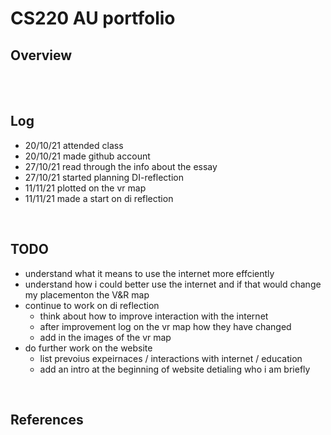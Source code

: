 # CS220 AU portfolio
## Overview



<br> 


<br>

## Log
* 20/10/21 attended class <br>
* 20/10/21 made github account <br>
* 27/10/21 read through the info about the essay <br>
* 27/10/21 started planning DI-reflection
* 11/11/21 plotted on the vr map
* 11/11/21 made a start on di reflection
<br>

## TODO
* understand what it means to use the internet more effciently <br>
* understand how i could better use the internet and if that would change my placementon the V&R map <br>
* continue to work on di reflection
  * think about how to improve interaction with the internet
  * after improvement log on the vr map how they have changed
  * add in the images of the vr map
* do further work on the website
  * list prevoius expeirnaces / interactions with internet / education 
  * add an intro at the beginning of website detialing who i am briefly
<br>


## References

